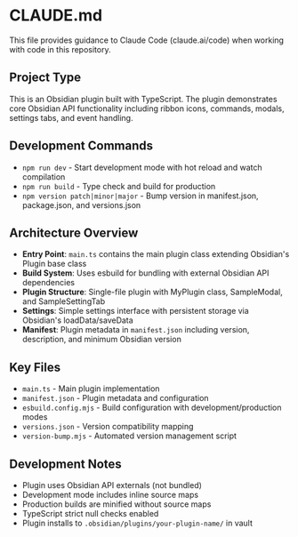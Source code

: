 # CLAUDE.md

This file provides guidance to Claude Code (claude.ai/code) when working with code in this repository.

## Project Type
This is an Obsidian plugin built with TypeScript. The plugin demonstrates core Obsidian API functionality including ribbon icons, commands, modals, settings tabs, and event handling.

## Development Commands
- `npm run dev` - Start development mode with hot reload and watch compilation
- `npm run build` - Type check and build for production
- `npm version patch|minor|major` - Bump version in manifest.json, package.json, and versions.json

## Architecture Overview
- **Entry Point**: `main.ts` contains the main plugin class extending Obsidian's Plugin base class
- **Build System**: Uses esbuild for bundling with external Obsidian API dependencies
- **Plugin Structure**: Single-file plugin with MyPlugin class, SampleModal, and SampleSettingTab
- **Settings**: Simple settings interface with persistent storage via Obsidian's loadData/saveData
- **Manifest**: Plugin metadata in `manifest.json` including version, description, and minimum Obsidian version

## Key Files
- `main.ts` - Main plugin implementation
- `manifest.json` - Plugin metadata and configuration
- `esbuild.config.mjs` - Build configuration with development/production modes
- `versions.json` - Version compatibility mapping
- `version-bump.mjs` - Automated version management script

## Development Notes
- Plugin uses Obsidian API externals (not bundled)
- Development mode includes inline source maps
- Production builds are minified without source maps
- TypeScript strict null checks enabled
- Plugin installs to `.obsidian/plugins/your-plugin-name/` in vault